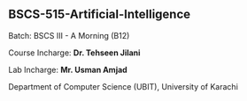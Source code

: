 ## BSCS-515-Artificial-Intelligence

Batch: BSCS III - A Morning (B12)


Course Incharge: **Dr. Tehseen Jilani**

Lab Incharge: **Mr. Usman Amjad**


Department of Computer Science (UBIT), University of Karachi
